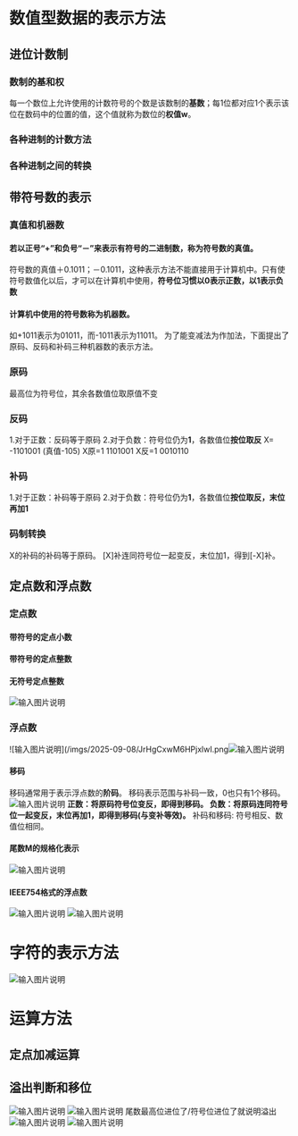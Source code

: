 # 数值型数据的表示方法
## 进位计数制
### 数制的基和权
每一个数位上允许使用的计数符号的个数是该数制的**基数**；每1位都对应1个表示该位在数码中的位置的值，这个值就称为数位的**权值w**。
### 各种进制的计数方法
### 各种进制之间的转换
## 带符号数的表示
### 真值和机器数
#### 若以正号“+”和负号“－”来表示有符号的二进制数，称为符号数的**真值**。
符号数的真值＋0.1011；－0.1011，这种表示方法不能直接用于计算机中。只有使符号数值化以后，才可以在计算机中使用，**符号位习惯以0表示正数，以1表示负数**
#### 计算机中使用的符号数称为**机器数**。
如+1011表示为01011，而-1011表示为11011。
为了能变减法为作加法，下面提出了原码、反码和补码三种机器数的表示方法。
### 原码
最高位为符号位，其余各数值位取原值不变
### 反码
1.对于正数：反码等于原码
2.对于负数：符号位仍为**1**，各数值位**按位取反**
X= -1101001  (真值-105)
X原=1 1101001
X反=1 0010110
### 补码
1.对于正数：补码等于原码
2.对于负数：符号位仍为**1**，各数值位**按位取反，末位再加1**
### 码制转换
X的补码的补码等于原码。
[X]补连同符号位一起变反，末位加1，得到[-X]补。
## 定点数和浮点数
### 定点数
#### 带符号的定点小数
#### 带符号的定点整数
#### 无符号定点整数
![输入图片说明](/imgs/2025-09-08/6T7LjbzfDLIsd7LZ.png)
### 浮点数
![输入图片说明](/imgs/2025-09-08/JrHgCxwM6HPjxlwI.png![输入图片说明](/imgs/2025-09-08/4bzmPntuEirQqTXV.png)
#### 移码
移码通常用于表示浮点数的**阶码**。
移码表示范围与补码一致，0也只有1个移码。
![输入图片说明](/imgs/2025-09-08/MKDsWoTv32znqAZM.png)
**正数：将原码符号位变反，即得到移码。
负数：将原码连同符号位一起变反，末位再加1，即得到移码(与变补等效)。**
补码和移码: 符号相反、数值位相同。
#### 尾数M的规格化表示
![输入图片说明](/imgs/2025-09-08/WCpgrlndijWF3PNM.png)
#### **IEEE754格式的浮点数**

![输入图片说明](/imgs/2025-09-08/Bppaa05ZYGN48YCw.png)
![输入图片说明](/imgs/2025-09-08/00yXifj5bw0NK8ql.png)
# 字符的表示方法
![输入图片说明](/imgs/2025-09-10/DjoS3h5TMtxxVLPQ.png)
# 运算方法
## 定点加减运算
## 溢出判断和移位
![输入图片说明](/imgs/2025-09-10/XLZ6Ta6AmGmCOEE5.png)
![输入图片说明](/imgs/2025-09-10/NVSUq8sJ8C81Cqx9.png)
尾数最高位进位了/符号位进位了就说明溢出
![输入图片说明](/imgs/2025-09-10/bbYvokotLKvJ21xU.png)
![输入图片说明](/imgs/2025-09-10/VK7whFwonHaHzIBb.png)


<!--stackedit_data:
eyJoaXN0b3J5IjpbMTcyMTQ3NjI2OV19
-->
